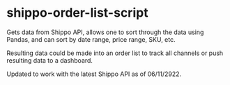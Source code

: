 # shippo-order-list-script
Gets data from Shippo API, allows one to sort through the data using Pandas, and can sort by date range,
price range, SKU, etc. 

Resulting data could be made into an order list to track all channels
or push resulting data to a dashboard.

Updated to work with the latest Shippo API as of 06/11/2922.
